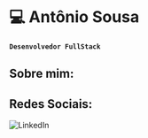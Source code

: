 # 💻 Antônio Sousa

**`Desenvolvedor FullStack`**

## Sobre mim:

## Redes Sociais:
![![LinkedIn](https://img.shields.io/badge/LinkedIn-%230077B5.svg?logo=linkedin&logoColor=white)](www.linkedin.com/in/antônio-sousa) 
